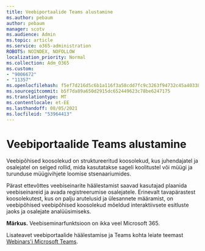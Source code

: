 ```yaml
---
title: Veebiportaalide Teams alustamine
ms.author: pebaum
author: pebaum
manager: scotv
ms.audience: Admin
ms.topic: article
ms.service: o365-administration
ROBOTS: NOINDEX, NOFOLLOW
localization_priority: Normal
ms.collection: Adm_O365
ms.custom:
- "9006672"
- "11357"
ms.openlocfilehash: f5ef7d216d5c6b1a116f3a58cdd7fc9c3263f94732c45a403381b987381be37b
ms.sourcegitcommit: b5f7da89a650d2915dc652449623c78be6247175
ms.translationtype: MT
ms.contentlocale: et-EE
ms.lasthandoff: 08/05/2021
ms.locfileid: "53964413"
---
```

# <a name="getting-started-with-teams-webinars"></a>Veebiportaalide Teams alustamine

Veebipõhised koosolekud on struktureeritud koosolekud, kus juhendajatel ja osalejatel on selged rollid, mida kasutatakse sageli koolitustel või müügi ja turunduse müügivihjete loomise stsenaariumides.

Pärast ettevõttes veebiseinarite häälestamist saavad kasutajad plaanida veebiseinareid ja avada registreerumise osalejatele. Erinevalt tavapärastest koosolekutest, kus on palju arutelusid ja ülesannete määramist, on veebipõhised veebipõhised koosolekud mõeldud interaktiivsete esitluste jaoks ja osalejate analüüsimiseks.

**Märkus.** Veebiseminarfunktsioon on ikka veel Microsoft 365. 

Lisateavet veebiportaalide häälestamise ja Teams kohta leiate teemast [Webinars'i Microsoft Teams](/microsoftteams/set-up-webinars).